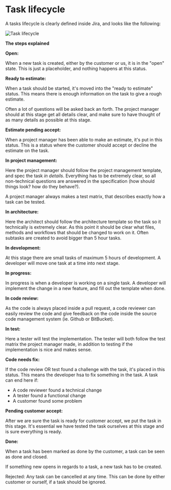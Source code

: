 
Task lifecycle
=======

A tasks lifecycle is clearly defined inside Jira, and looks like the following:

![Task lifecycle](/images/jira_task_flow.png)

**The steps explained**

**Open:**

When a new task is created, either by the customer or us, it is in the "open" state. This is just a placeholder, and nothing happens at this status.

**Ready to estimate:**

When a task should be started, it's moved into the "ready to estimate" status. This means there is enough information on the task to give a rough estimate.

Often a lot of questions will be asked back an forth. The project manager should at this stage get all details clear, and make sure to have thought of as many details as possible at this stage. 

**Estimate pending accept:**

When a project manager has been able to make an estimate, it's put in this status. This is a status where the customer should accept or decline the estimate on the task.

**In project management:**

Here the project manager should follow the project management template, and spec the task *in details*. Everything has to be extremely clear, so all non-technical questions are answered in the specification (how should things look? how do they behave?).

A project manager always makes a test matrix, that describes exactly how a task can be tested.

**In architecture:**

Here the architect should follow the architecture template so the task so it technically is extremely clear. As this point it should be clear what files, methods and workflows that should be changed to work on it. Often subtasks are created to avoid bigger than 5 hour tasks.

**In development:**

At this stage there are small tasks of maximum 5 hours of development. A developer will move one task at a time into next stage.

**In progress:**

In progress is when a developer is working on a single task. A developer will implement the change in a new feature, and fill out the template when done.

**In code review:**

As the code is always placed inside a pull request, a code reviewer can easily review the code and give feedback on the code inside the source code management system (ie. Github or BitBucket).

**In test:**

Here a tester will test the implementation. The tester will both follow the test matrix the project manager made, in addition to testing if the implementation is nice and makes sense.

**Code needs fix:**

If the code review OR test found a challenge with the task, it's placed in this status. This means the developer hsa to fix something in the task. A task can end here if:

- A code reviewer found a technical change
- A tester found a functional change
- A customer found some problem


**Pending customer accept:**

After we are sure the task is ready for customer accept, we put the task in this stage. It's essential we have tested the task ourselves at this stage and is sure everything is ready.

**Done:**

When a task has been marked as done by the customer, a task can be seen as done and closed.

If something new opens in regards to a task, a new task has to be created.

Rejected:
Any task can be cancelled at any time. This can be done by either customer or ourself, if a task should be ignored.
